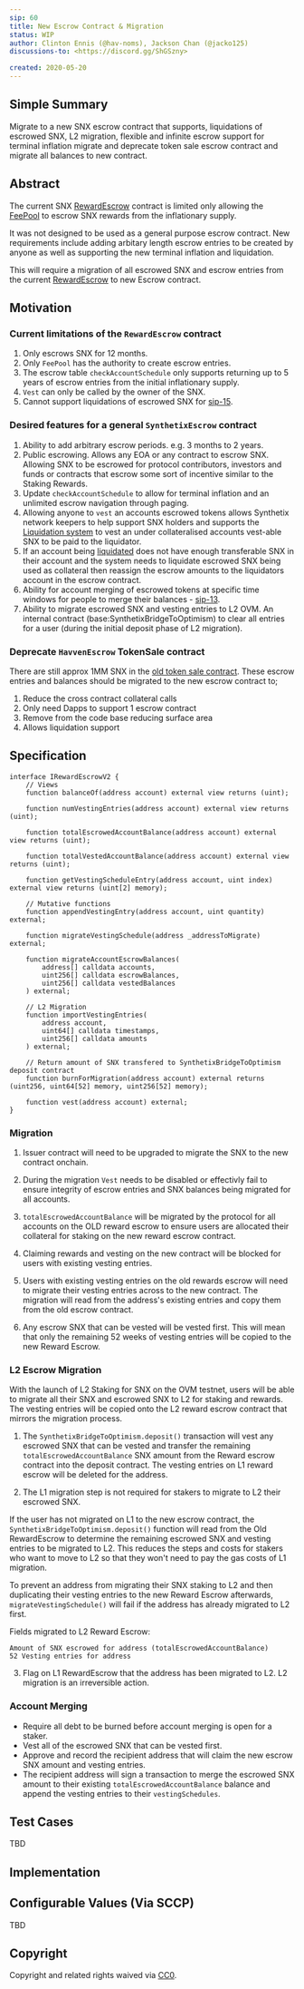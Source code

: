 ```yaml
---
sip: 60
title: New Escrow Contract & Migration
status: WIP
author: Clinton Ennis (@hav-noms), Jackson Chan (@jacko125)
discussions-to: <https://discord.gg/ShGSzny>

created: 2020-05-20
---
```


<!--You can leave these HTML comments in your merged SIP and delete the visible duplicate text guides, they will not appear and may be helpful to refer to if you edit it again. This is the suggested template for new SIPs. Note that an SIP number will be assigned by an editor. When opening a pull request to submit your SIP, please use an abbreviated title in the filename, `sip-draft_title_abbrev.md`. The title should be 44 characters or less.-->

## Simple Summary

<!--"If you can't explain it simply, you don't understand it well enough." Provide a simplified and layman-accessible explanation of the SIP.-->

Migrate to a new SNX escrow contract that supports, liquidations of escrowed SNX, L2 migration, flexible and infinite escrow support for terminal inflation migrate and deprecate token sale escrow contract and migrate all balances to new contract.

## Abstract

<!--A short (~200 word) description of the technical issue being addressed.-->

The current SNX [RewardEscrow](https://contracts.synthetix.io/RewardEscrow) contract is limited only allowing the [FeePool](https://contracts.synthetix.io/FeePool) to escrow SNX rewards from the inflationary supply.

It was not designed to be used as a general purpose escrow contract. New requirements include adding arbitary length escrow entries to be created by anyone as well as supporting the new terminal inflation and liquidation.

This will require a migration of all escrowed SNX and escrow entries from the current [RewardEscrow](https://contracts.synthetix.io/RewardEscrow) to new Escrow contract.

## Motivation

<!--The motivation is critical for SIPs that want to change Synthetix. It should clearly explain why the existing protocol specification is inadequate to address the problem that the SIP solves. SIP submissions without sufficient motivation may be rejected outright.-->

### Current limitations of the `RewardEscrow` contract

1. Only escrows SNX for 12 months.
2. Only `FeePool` has the authority to create escrow entries.
3. The escrow table `checkAccountSchedule` only supports returning up to 5 years of escrow entries from the initial inflationary supply.
4. `Vest` can only be called by the owner of the SNX.
5. Cannot support liquidations of escrowed SNX for [sip-15](https://sips.synthetix.io/sips/sip-15).

### Desired features for a general `SynthetixEscrow` contract

1. Ability to add arbitrary escrow periods. e.g. 3 months to 2 years.
2. Public escrowing. Allows any EOA or any contract to escrow SNX. Allowing SNX to be escrowed for protocol contributors, investors and funds or contracts that escrow some sort of incentive similar to the Staking Rewards.
3. Update `checkAccountSchedule` to allow for terminal inflation and an unlimited escrow navigation through paging.
4. Allowing anyone to `vest` an accounts escrowed tokens allows Synthetix network keepers to help support SNX holders and supports the [Liquidation system](https://sips.synthetix.io/sips/sip-15) to vest an under collateralised accounts vest-able SNX to be paid to the liquidator.
5. If an account being [liquidated](https://sips.synthetix.io/sips/sip-15) does not have enough transferable SNX in their account and the system needs to liquidate escrowed SNX being used as collateral then reassign the escrow amounts to the liquidators account in the escrow contract.
6. Ability for account merging of escrowed tokens at specific time windows for people to merge their balances - [sip-13](https://sips.synthetix.io/sips/sip-13).
7. Ability to migrate escrowed SNX and vesting entries to L2 OVM. An internal contract (base:SynthetixBridgeToOptimism) to clear all entries for a user (during the initial deposit phase of L2 migration).

### Deprecate `HavvenEscrow` TokenSale contract
There are still approx 1MM SNX in the [old token sale contract](https://contracts.synthetix.io/SynthetixEscrow). These escrow entries and balances should be migrated to the new escrow contract to;

1. Reduce the cross contract collateral calls
2. Only need Dapps to support 1 escrow contract
3. Remove from the code base reducing surface area
4. Allows liquidation support

## Specification

<!--The technical specification should describe the syntax and semantics of any new feature.-->

```
interface IRewardEscrowV2 {
    // Views
    function balanceOf(address account) external view returns (uint);

    function numVestingEntries(address account) external view returns (uint);

    function totalEscrowedAccountBalance(address account) external view returns (uint);

    function totalVestedAccountBalance(address account) external view returns (uint);

    function getVestingScheduleEntry(address account, uint index) external view returns (uint[2] memory);

    // Mutative functions
    function appendVestingEntry(address account, uint quantity) external;

    function migrateVestingSchedule(address _addressToMigrate) external;

    function migrateAccountEscrowBalances(
        address[] calldata accounts,
        uint256[] calldata escrowBalances,
        uint256[] calldata vestedBalances
    ) external;

    // L2 Migration
    function importVestingEntries(
        address account,
        uint64[] calldata timestamps,
        uint256[] calldata amounts
    ) external;

    // Return amount of SNX transfered to SynthetixBridgeToOptimism deposit contract
    function burnForMigration(address account) external returns (uint256, uint64[52] memory, uint256[52] memory);

    function vest(address account) external;
}
```

### Migration

1. Issuer contract will need to be upgraded to migrate the SNX to the new contract onchain.

2. During the migration `Vest` needs to be disabled or effectivly fail to ensure integrity of escrow entries and SNX balances being migrated for all accounts.

3. `totalEscrowedAccountBalance` will be migrated by the protocol for all accounts on the OLD reward escrow to ensure users are allocated their collateral for staking on the new reward escrow contract.

4. Claiming rewards and vesting on the new contract will be blocked for users with existing vesting entries.

5. Users with existing vesting entries on the old rewards escrow will need to migrate their vesting entries across to the new contract. The migration will read from the address's existing entries and copy them from the old escrow contract.

6. Any escrow SNX that can be vested will be vested first. This will mean that only the remaining 52 weeks of vesting entries will be copied to the new Reward Escrow.

### L2 Escrow Migration

With the launch of L2 Staking for SNX on the OVM testnet, users will be able to migrate all their SNX and escrowed SNX to L2 for staking and rewards. The vesting entries will be copied onto the L2 reward escrow contract that mirrors the migration process.

1. The `SynthetixBridgeToOptimism.deposit()` transaction will vest any escrowed SNX that can be vested and transfer the remaining `totalEscrowedAccountBalance` SNX amount from the Reward escrow contract into the deposit contract. The vesting entries on L1 reward escrow will be deleted for the address.

2. The L1 migration step is not required for stakers to migrate to L2 their escrowed SNX.

If the user has not migrated on L1 to the new escrow contract, the `SynthetixBridgeToOptimism.deposit()` function will read from the Old RewardEscrow to determine the remaining escrowed SNX and vesting entries to be migrated to L2. This reduces the steps and costs for stakers who want to move to L2 so that they won't need to pay the gas costs of L1 migration.

To prevent an address from migrating their SNX staking to L2 and then duplicating their vesting entries to the new Reward Escrow afterwards, `migrateVestingSchedule()` will fail if the address has already migrated to L2 first.

Fields migrated to L2 Reward Escrow:

```
Amount of SNX escrowed for address (totalEscrowedAccountBalance)
52 Vesting entries for address
```

3. Flag on L1 RewardEscrow that the address has been migrated to L2. L2 migration is an irreversible action.

### Account Merging

- Require all debt to be burned before account merging is open for a staker.
- Vest all of the escrowed SNX that can be vested first.
- Approve and record the recipient address that will claim the new escrow SNX amount and vesting entries.
- The recipient address will sign a transaction to merge the escrowed SNX amount to their existing `totalEscrowedAccountBalance` balance and append the vesting entries to their `vestingSchedules`.


## Test Cases

<!--Test cases for an implementation are mandatory for SIPs but can be included with the implementation..-->
TBD

## Implementation

<!--The implementations must be completed before any SIP is given status "Implemented", but it need not be completed before the SIP is "Approved". While there is merit to the approach of reaching consensus on the specification and rationale before writing code, the principle of "rough consensus and running code" is still useful when it comes to resolving many discussions of API details.-->

## Configurable Values (Via SCCP)

<!--Please list all values configurable via SCCP under this implementation.-->

TBD

## Copyright

Copyright and related rights waived via [CC0](https://creativecommons.org/publicdomain/zero/1.0/).
